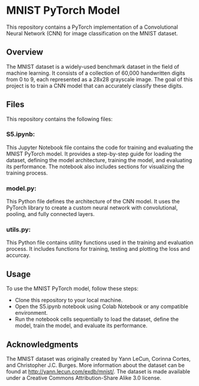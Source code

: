 # MNIST PyTorch Model
This repository contains a PyTorch implementation of a Convolutional Neural Network (CNN) for image classification on the MNIST dataset.

## Overview
The MNIST dataset is a widely-used benchmark dataset in the field of machine learning. It consists of a collection of 60,000 handwritten digits from 0 to 9, each represented as a 28x28 grayscale image. The goal of this project is to train a CNN model that can accurately classify these digits.

## Files
This repository contains the following files:

### S5.ipynb: 
This Jupyter Notebook file contains the code for training and evaluating the MNIST PyTorch model. It provides a step-by-step guide for loading the dataset, defining the model architecture, training the model, and evaluating its performance. The notebook also includes sections for visualizing the training process.

### model.py: 
This Python file defines the architecture of the CNN model. It uses the PyTorch library to create a custom neural network with convolutional, pooling, and fully connected layers.

### utils.py: 
This Python file contains utility functions used in the training and evaluation process. It includes functions for training, testing and plotting the loss and accurcay.

## Usage
To use the MNIST PyTorch model, follow these steps:

* Clone this repository to your local machine.
* Open the S5.ipynb notebook using Colab Notebook or any compatible environment.
* Run the notebook cells sequentially to load the dataset, define the model, train the model, and evaluate its performance.

## Acknowledgments
The MNIST dataset was originally created by Yann LeCun, Corinna Cortes, and Christopher J.C. Burges. More information about the dataset can be found at http://yann.lecun.com/exdb/mnist/. The dataset is made available under a Creative Commons Attribution-Share Alike 3.0 license.
